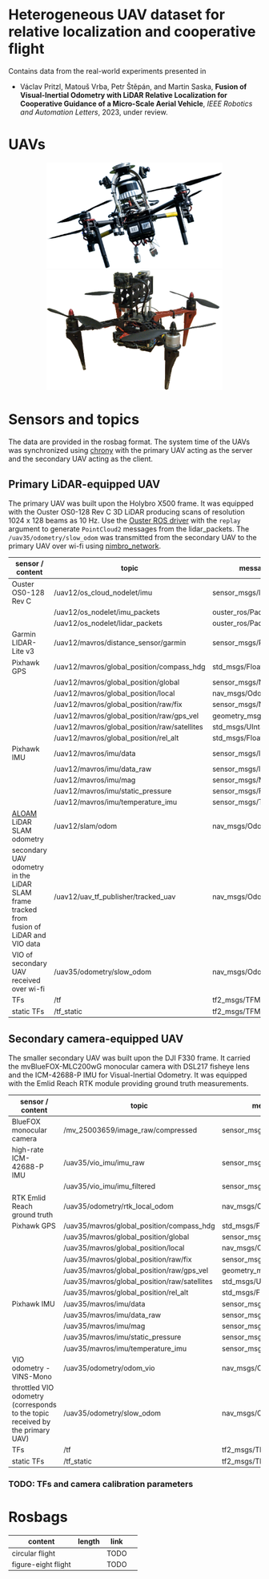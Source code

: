 # Heterogeneous UAV dataset for relative localization and cooperative flight

Contains data from the real-world experiments presented in

 * Václav Pritzl, Matouš Vrba, Petr Štěpán, and Martin Saska, **Fusion of Visual-Inertial Odometry with LiDAR Relative Localization for Cooperative Guidance of a Micro-Scale Aerial Vehicle**, *IEEE Robotics and Automation Letters*, 2023, under review.



# UAVs

<p align="center">
  <img src=".fig/x500_smaller.png" width="350" title="X500 with Ouster LiDAR">
  <img src=".fig/vio_drona.png" width="350" title="F330 VIO drone">
</p>



# Sensors and topics
The data are provided in the rosbag format. The system time of the UAVs was synchronized using [chrony](https://chrony.tuxfamily.org/) with the primary UAV acting as the server and the secondary UAV acting as the client.

## Primary LiDAR-equipped UAV
The primary UAV was built upon the Holybro X500 frame. It was equipped with the Ouster OS0-128 Rev C 3D LiDAR producing scans of resolution 1024 x 128 beams as 10 Hz.
Use the [Ouster ROS driver](https://github.com/ctu-mrs/ouster) with the `replay` argument to generate `PointCloud2` messages from the lidar_packets.
The `/uav35/odometry/slow_odom` was transmitted from the secondary UAV to the primary UAV over wi-fi using [nimbro_network](https://github.com/ctu-mrs/nimbro_network).

| sensor / content                                                                         | topic                                        | message type               | rate [Hz] |
|------------------------------------------------------------------------------------------|----------------------------------------------|----------------------------|-----------|
| Ouster OS0-128 Rev C                                                                     | /uav12/os_cloud_nodelet/imu                  | sensor_msgs/Imu            | 100       |
|                                                                                          | /uav12/os_nodelet/imu_packets                | ouster_ros/PacketMsg       | 100       |
|                                                                                          | /uav12/os_nodelet/lidar_packets              | ouster_ros/PacketMsg       | 640       |
| Garmin LIDAR-Lite v3                                                                     | /uav12/mavros/distance_sensor/garmin         | sensor_msgs/Range          | 85        |
| Pixhawk GPS                                                                              | /uav12/mavros/global_position/compass_hdg    | std_msgs/Float64           | 100       |
|                                                                                          | /uav12/mavros/global_position/global         | sensor_msgs/NavSatFix      | 100       |
|                                                                                          | /uav12/mavros/global_position/local          | nav_msgs/Odometry          | 100       |
|                                                                                          | /uav12/mavros/global_position/raw/fix        | sensor_msgs/NavSatFix      | 1         |
|                                                                                          | /uav12/mavros/global_position/raw/gps_vel    | geometry_msgs/TwistStamped | 1         |
|                                                                                          | /uav12/mavros/global_position/raw/satellites | std_msgs/UInt32            | 1         |
|                                                                                          | /uav12/mavros/global_position/rel_alt        | std_msgs/Float64           | 100       |
| Pixhawk IMU                                                                              | /uav12/mavros/imu/data                       | sensor_msgs/Imu            | 100       |
|                                                                                          | /uav12/mavros/imu/data_raw                   | sensor_msgs/Imu            | 100       |
|                                                                                          | /uav12/mavros/imu/mag                        | sensor_msgs/MagneticField  | 85        |
|                                                                                          | /uav12/mavros/imu/static_pressure            | sensor_msgs/FluidPressure  | 19        |
|                                                                                          | /uav12/mavros/imu/temperature_imu            | sensor_msgs/Temperature    | 19        |
| [ALOAM](https://github.com/ctu-mrs/aloam) LiDAR SLAM odometry                            | /uav12/slam/odom                             | nav_msgs/Odometry          | 10        |
| secondary UAV odometry in the LiDAR SLAM frame tracked from fusion of LiDAR and VIO data | /uav12/uav_tf_publisher/tracked_uav          | nav_msgs/Odometry          | 20        |
| VIO of secondary UAV received over wi-fi                                                 | /uav35/odometry/slow_odom                    | nav_msgs/Odometry          | 2         |
| TFs                                                                                      | /tf                                          | tf2_msgs/TFMessage         | -         |
| static TFs                                                                               | /tf_static                                   | tf2_msgs/TFMessage         | -         |



## Secondary camera-equipped UAV
The smaller secondary UAV was built upon the DJI F330 frame.
It carried the mvBlueFOX-MLC200wG monocular camera with DSL217 fisheye lens and the ICM-42688-P IMU for Visual-Inertial Odometry.
It was equipped with the Emlid Reach RTK module providing ground truth measurements.


| sensor / content                                                              | topic                                        | message type                | rate [Hz] |
|-------------------------------------------------------------------------------|----------------------------------------------|-----------------------------|-----------|
| BlueFOX monocular camera                                                      | /mv_25003659/image_raw/compressed            | sensor_msgs/CompressedImage | 30        |
| high-rate ICM-42688-P IMU                                                     | /uav35/vio_imu/imu_raw                       | sensor_msgs/Imu             | 1000      |
|                                                                               | /uav35/vio_imu/imu_filtered                  | sensor_msgs/Imu             | 1000      |
| RTK Emlid Reach ground truth                                                  | /uav35/odometry/rtk_local_odom               | nav_msgs/Odometry           | 10        |
| Pixhawk GPS                                                                   | /uav35/mavros/global_position/compass_hdg    | std_msgs/Float64            | 100       |
|                                                                               | /uav35/mavros/global_position/global         | sensor_msgs/NavSatFix       | 100       |
|                                                                               | /uav35/mavros/global_position/local          | nav_msgs/Odometry           | 100       |
|                                                                               | /uav35/mavros/global_position/raw/fix        | sensor_msgs/NavSatFix       | 1         |
|                                                                               | /uav35/mavros/global_position/raw/gps_vel    | geometry_msgs/TwistStamped  | 1         |
|                                                                               | /uav35/mavros/global_position/raw/satellites | std_msgs/UInt32             | 1         |
|                                                                               | /uav35/mavros/global_position/rel_alt        | std_msgs/Float64            | 100       |
| Pixhawk IMU                                                                   | /uav35/mavros/imu/data                       | sensor_msgs/Imu             | 100       |
|                                                                               | /uav35/mavros/imu/data_raw                   | sensor_msgs/Imu             | 100       |
|                                                                               | /uav35/mavros/imu/mag                        | sensor_msgs/MagneticField   | 85        |
|                                                                               | /uav35/mavros/imu/static_pressure            | sensor_msgs/FluidPressure   | 19        |
|                                                                               | /uav35/mavros/imu/temperature_imu            | sensor_msgs/Temperature     | 19        |
| VIO odometry - VINS-Mono                                                      | /uav35/odometry/odom_vio                     | nav_msgs/Odometry           | 100       |
| throttled VIO odometry (corresponds to the topic received by the primary UAV) | /uav35/odometry/slow_odom                    | nav_msgs/Odometry           | 2         |
| TFs                                                                           | /tf                                          | tf2_msgs/TFMessage          | -         |
| static TFs                                                                    | /tf_static                                   | tf2_msgs/TFMessage          | -         |

### TODO: TFs and camera calibration parameters


# Rosbags

| content             | length | link |   |
|---------------------|--------|------|---|
| circular flight     |        | TODO |   |
| figure-eight flight |        | TODO |   |

